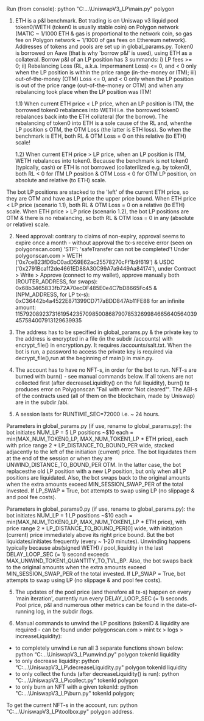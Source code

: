 Run (from console): python "C:\...\UniswapV3_LP\main.py" polygon

1. ETH is a p&l benchmark. Bot trading is on Uniswap v3 liquid pool token0/WETH (token0 is usually stable coin) on Polygon network (MATIC ~ 1/1000 ETH & gas is proportional to the network coin, so gas fee on Polygon network  ~ 1/1000 of gas fees on Ethereum network). Addresses of tokens and pools are set up in global_params.py. Token0 is borrowed on Aave (that is why 'borrow p&l' is used), using ETH as a collateral. Borrow p&l of an LP position has 3 summands: i) LP fees >= 0; ii) Rebalancing Loss (RL, a.k.a. Impermanent Loss) <= 0, and < 0 only when the LP position is within the price range (in-the-money or ITM); iii) out-of-the-money (OTM) Loss <= 0, and < 0 only when the LP position is out of the price range (out-of-the-money or OTM) and when any rebalancing took place when the LP position was ITM!


   1.1) When current ETH price < LP price, when an LP position is ITM, the borrowed token0 rebalances into WETH i.e. the borrowed token0 rebalances back into the ETH collateral (for the borrow). The rebalancing of token0 into ETH is a sole cause of the RL and, whenthe LP position s OTM, the OTM Loss (the latter is ETH loss). So when the benchmark is ETH, both RL & OTM Loss = 0 on this relative (to ETH) scale! 
  
   1.2) When current ETH price > LP price, when an LP position is ITM, WETH rebalances into token0. Because the benchmark is not token0 (typically, cash) or ETH is not borrowed (collaterilized e.g. by token0), both RL < 0 for ITM LP position & OTM Loss < 0 for OTM LP position, on absolute and relative (to ETH) scale.  


The bot LP positions are stacked to the 'left' of the current ETH price, so they are OTM and have as LP price the upper price bound. When ETH price < LP price (scenario 1.1), both RL & OTM Loss = 0 on a relative (to ETH) scale. When ETH price > LP price (scenario 1.2), the bot LP positions are OTM & there is no rebalancing, so both RL & OTM loss = 0 in any (absolute or relative) scale.
  
2. Need approval: contrary to claims of non-expiry, approval seems to expire once a month - without approval the tx-s receive error (seen on polygonscan.com) 'STF': 'safeTransfer can not be completed'! Under polygonscan.com > WETH ('0x7ceB23fD6bC0adD59E62ac25578270cFf1b9f619') & USDC ('0x2791Bca1f2de4661ED88A30C99A7a9449Aa84174'), under Contract > Write > Approve (connect to my wallet), approve manually both (ROUTER_ADDRESS, for swaps): 0x68b3465833fb72A70ecDF485E0e4C7bD8665Fc45 & (NPM_ADDRESS, for LP tx-s): 0xC36442b4a4522E871399CD717aBDD847Ab11FE88 for an infinite amount: 115792089237316195423570985008687907853269984665640564039457584007913129639935
  
2. The address has to be specified in global_params.py & the private key to the address is encrypted in a file (in the subdir /accounts) with encrypt_file() in encryption.py. It requires /accounts/salt.txt. When the bot is run, a password to access the private key is required via decrypt_file(),run at the beginning of main() in main.py.
  
3. The account has to have no NFT-s, in order for the bot to run. NFT-s are burned with burn() - see manual commands below. If all tokens are not collected first (after decreaseLiquidity() on the full liquidity), burn() tx produces error on Polygonscan "Fail with error 'Not cleared'". The ABI-s of the contracts used (all of them on the blockchain, made by Uniswap) are in the subdir /abi.

 
4. A session lasts for RUNTIME_SEC=72000 i.e. ~ 24 hours.  

Parameters in global_params.py (if use, rename to global_params.py): the bot initiates NUM_LP = 5 LP positions ~$10 each = min(MAX_NUM_TOKEN0_LP, MAX_NUM_TOKEN1_LP * ETH price), each with price range 2 * LP_DISTANCE_TO_BOUND_PER wide, stacked adjacently to the left of the initiation (current) price. The bot liquidates them at the end of the session or when they are UNWIND_DISTANCE_TO_BOUND_PER  OTM. In the latter case, the bot replacesthe old LP position with a new LP position, but only when all LP positions are liquidated. Also, the bot swaps back to the original amounts when the extra amounts exceed MIN_SESSION_SWAP_PER of the total invested. If LP_SWAP = True, bot attempts to swap using LP (no slippage & and pool fee costs).

Parameters in global_params0.py (if use, rename to global_params.py): the bot initiates NUM_LP = 1 LP positions ~$10 each = min(MAX_NUM_TOKEN0_LP, MAX_NUM_TOKEN1_LP * ETH price), with price range 2 * LP_DISTANCE_TO_BOUND_PER[0]  wide, with initiation (current) price immediately above its right price bound. But the bot liquidates/initiates frequently (every ~ 1-20 minutes). Unwinding happens typically because abs(signed WETH) / pool_liquidity in the last DELAY_LOOP_SEC (= 1) second exceeds MAX_UNWIND_TOKEN1_QUANTITY_TO_TVL_BP. Also, the bot swaps back to the original amounts when the extra amounts exceed MIN_SESSION_SWAP_PER of the total invested. If LP_SWAP = True, bot attempts to swap using LP (no slippage & and pool fee costs).
    
5. The updates of the pool price (and therefore all tx-s) happen on every 'main iteration', currently run every DELAY_LOOP_SEC (= 1) seconds. Pool price, p&l and numerous other metrics can be found in the date-of-running log, in the subdir /logs.
 
6. Manual commands to unwind the LP positions (tokenID & liquidity are required - can be found under polygonscan.com > mint tx > logs > increaseLiquidity):
  - to completely unwind i.e run all 3 separate functions shown below: python “C:\...\UniswapV3_LP\unwind.py" polygon tokenId liquidity
  - to only decrease liquidity: python “C:\...\UniswapV3_LP\decreaseLiquidity.py" polygon tokenId liquidity
  - to only collect the funds (after decreaseLiquidity() is run): python "C:\...\UniswapV3_LP\collect.py" tokenId polygon
  - to only burn an NFT with a given tokenId: python "C:\...\UniswapV3_LP\burn.py" tokenId polygon;

  To get the current NFT-s in the account, run: python "C:\...\UniswapV3_LP\toolbox.py" polygon address.
